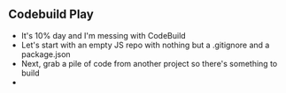 ## Codebuild Play
- It's 10% day and I'm messing with CodeBuild
- Let's start with an empty JS repo with nothing but a .gitignore and a package.json
- Next, grab a pile of code from another project so there's something to build
- 